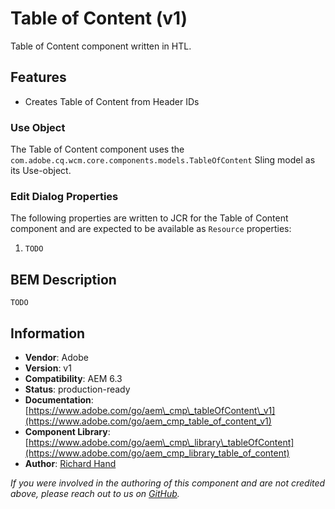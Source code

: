 <!--
Copyright 2019 Adobe

Licensed under the Apache License, Version 2.0 (the "License");
you may not use this file except in compliance with the License.
You may obtain a copy of the License at

    http://www.apache.org/licenses/LICENSE-2.0

Unless required by applicable law or agreed to in writing, software
distributed under the License is distributed on an "AS IS" BASIS,
WITHOUT WARRANTIES OR CONDITIONS OF ANY KIND, either express or implied.
See the License for the specific language governing permissions and
limitations under the License.
-->
Table of Content (v1)
====
Table of Content component written in HTL.

## Features
* Creates Table of Content from Header IDs

### Use Object
The Table of Content component uses the `com.adobe.cq.wcm.core.components.models.TableOfContent` Sling model as its Use-object.

### Edit Dialog Properties
The following properties are written to JCR for the Table of Content component and are expected to be available as `Resource` properties:

1. `TODO`

## BEM Description
```
TODO
```

## Information
* **Vendor**: Adobe
* **Version**: v1
* **Compatibility**: AEM 6.3
* **Status**: production-ready
* **Documentation**: [https://www.adobe.com/go/aem\_cmp\_tableOfContent\_v1](https://www.adobe.com/go/aem_cmp_table_of_content_v1)
* **Component Library**: [https://www.adobe.com/go/aem\_cmp\_library\_tableOfContent](https://www.adobe.com/go/aem_cmp_library_table_of_content)
* **Author**: [Richard Hand](https://github.com/cleliameneghin)

_If you were involved in the authoring of this component and are not credited above, please reach out to us on [GitHub](https://github.com/adobe/aem-core-wcm-components)._
